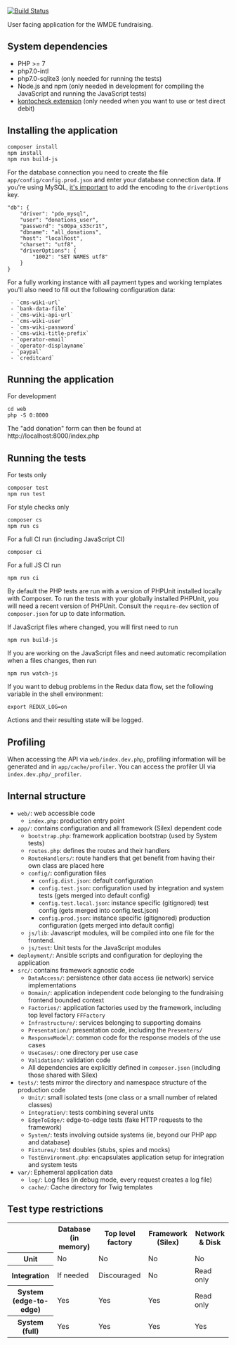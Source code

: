 [![Build Status](https://travis-ci.org/wmde/FundraisingFrontend.svg?branch=master)](https://travis-ci.org/wmde/FundraisingFrontend)

User facing application for the WMDE fundraising.

## System dependencies

* PHP >= 7
* php7.0-intl
* php7.0-sqlite3 (only needed for running the tests)
* Node.js and npm (only needed in development for compiling the JavaScript and running the JavaScript tests)
* [kontocheck extension](http://kontocheck.sourceforge.net/) (only needed when you want to use or test direct debit)

## Installing the application

	composer install
	npm install
	npm run build-js

For the database connection you need to create the file `app/config/config.prod.json` and enter your database
connection data. If you're using MySQL, [it's important](http://stackoverflow.com/questions/5391045/how-to-define-the-use-of-utf-8-in-doctrine-2-in-zend-framework-application-ini) to add the encoding to the `driverOptions` key.

	"db": {
		"driver": "pdo_mysql",
		"user": "donations_user",
		"password": "s00pa_s33cr1t",
		"dbname": "all_donations",
		"host": "localhost",
		"charset": "utf8",
		"driverOptions": {
			"1002": "SET NAMES utf8"
		}
 	}

For a fully working instance with all payment types and working templates you'll also need to fill out the following
configuration data:

	 - `cms-wiki-url`
	 - `bank-data-file`
	 - `cms-wiki-api-url`
	 - `cms-wiki-user`
	 - `cms-wiki-password`
	 - `cms-wiki-title-prefix`
	 - `operator-email`
	 - `operator-displayname`
	 - `paypal`
	 - `creditcard`

## Running the application

For development

	cd web
	php -S 0:8000

The "add donation" form can then be found at http://localhost:8000/index.php

## Running the tests

For tests only

    composer test
    npm run test

For style checks only

	composer cs
	npm run cs

For a full CI run (including JavaScript CI)

	composer ci

For a full JS CI run

	npm run ci

By default the PHP tests are run with a version of PHPUnit installed locally with Composer.
To run the tests with your globally installed PHPUnit, you will need a recent version of
PHPUnit. Consult the `require-dev` section of `composer.json` for up to date information.

If JavaScript files where changed, you will first need to run

    npm run build-js

If you are working on the JavaScript files and need automatic recompilation when a files changes, then run

    npm run watch-js

If you want to debug problems in the Redux data flow, set the following variable in the shell environment:

    export REDUX_LOG=on

Actions and their resulting state will be logged.

## Profiling

When accessing the API via `web/index.dev.php`, profiling information will be generated and in
`app/cache/profiler`. You can access the profiler UI via `index.dev.php/_profiler`.

## Internal structure

* `web/`: web accessible code
	* `index.php`: production entry point
* `app/`: contains configuration and all framework (Silex) dependent code
	* `bootstrap.php`: framework application bootstrap (used by System tests)
	* `routes.php`: defines the routes and their handlers
	* `RouteHandlers/`: route handlers that get benefit from having their own class are placed here
	* `config/`: configuration files
		* `config.dist.json`: default configuration
		* `config.test.json`: configuration used by integration and system tests (gets merged into default config)
		* `config.test.local.json`:  instance specific (gitignored) test config (gets merged into config.test.json)
		* `config.prod.json`: instance specific (gitignored) production configuration (gets merged into default config)
	* `js/lib`: Javascript modules, will be compiled into one file for the frontend.
	* `js/test`: Unit tests for the JavaScript modules
* `deployment/`: Ansible scripts and configuration for deploying the application
* `src/`: contains framework agnostic code
	* `DataAccess/`: persistence other data access (ie network) service implementations
	* `Domain/`: application independent code belonging to the fundraising frontend bounded context
	* `Factories/`: application factories used by the framework, including top level factory `FFFactory`
	* `Infrastructure/`: services belonging to supporting domains
	* `Presentation/`: presentation code, including the `Presenters/`
	* `ResponseModel/`: common code for the response models of the use cases
	* `UseCases/`: one directory per use case
	* `Validation/`: validation code
	* All dependencies are explicitly defined in `composer.json` (including those shared with Silex)
* `tests/`: tests mirror the directory and namespace structure of the production code
	* `Unit/`: small isolated tests (one class or a small number of related classes)
	* `Integration/`: tests combining several units
	* `EdgeToEdge/`: edge-to-edge tests (fake HTTP requests to the framework)
	* `System/`: tests involving outside systems (ie, beyond our PHP app and database)
	* `Fixtures/`: test doubles (stubs, spies and mocks)
	* `TestEnvironment.php`: encapsulates application setup for integration and system tests
* `var/`: Ephemeral application data
    * `log/`: Log files (in debug mode, every request creates a log file)
    * `cache/`: Cache directory for Twig templates

## Test type restrictions

<table>
	<tr>
		<th></th>
		<th>Database (in memory)</th>
		<th>Top level factory</th>
		<th>Framework (Silex)</th>
		<th>Network & Disk</th>
	</tr>
	<tr>
		<th>Unit</th>
		<td>No</td>
		<td>No</td>
		<td>No</td>
		<td>No</td>
	</tr>
	<tr>
		<th>Integration</th>
		<td>If needed</td>
		<td>Discouraged</td>
		<td>No</td>
		<td>Read only</td>
	</tr>
	<tr>
		<th>System (edge-to-edge)</th>
		<td>Yes</td>
		<td>Yes</td>
		<td>Yes</td>
		<td>Read only</td>
	</tr>
	<tr>
		<th>System (full)</th>
		<td>Yes</td>
		<td>Yes</td>
		<td>Yes</td>
		<td>Yes</td>
	</tr>
</table>
